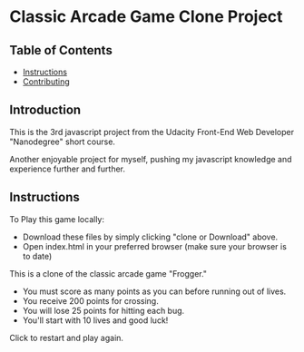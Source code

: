 # Classic Arcade Game Clone Project

## Table of Contents

- [Instructions](#instructions)
- [Contributing](#contributing)

## Introduction

This is the 3rd javascript project from the Udacity Front-End Web Developer "Nanodegree" short course.

Another enjoyable project for myself, pushing my javascript knowledge and experience further and further.

## Instructions

To Play this game locally:

* Download these files by simply clicking "clone or Download" above.
* Open index.html in your preferred browser (make sure your browser is to date)

This is a clone of the classic arcade game "Frogger."

* You must score as many points as you can before running out of lives.
* You receive 200 points for crossing.
* You will lose 25 points for hitting each bug.
* You'll start with 10 lives and good luck!

Click to restart and play again.

